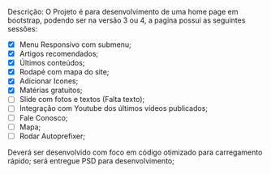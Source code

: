 Descrição:
O Projeto é para desenvolvimento de uma home page em bootstrap, podendo ser na versão 3 ou 4, a pagina possui as seguintes sessões:  
- [x] Menu Responsivo com submenu;  
- [x] Artigos recomendados;  
- [x] Últimos conteúdos;  
- [x] Rodapé com mapa do site;  
- [x] Adicionar Icones;  
- [x] Matérias gratuitos;  
- [ ] Slide com fotos e textos (Falta texto);  
- [ ] Integração com Youtube dos últimos vídeos publicados;  
- [ ] Fale Conosco;  
- [ ] Mapa;  
- [ ] Rodar Autoprefixer;  
  
Deverá ser desenvolvido com foco em código otimizado para carregamento rápido; será entregue PSD para desenvolvimento;  